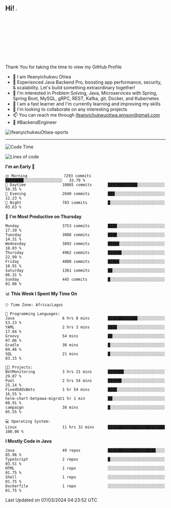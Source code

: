 <!-- BLOG-POST-LIST:START --><!-- BLOG-POST-LIST:END -->

## Hi! <img src="https://media.giphy.com/media/hvRJCLFzcasrR4ia7z/giphy.gif" width="4%"> 

Thank You for taking the time to view my GitHub Profile

- 👋 I am Ifeanyichukwu Otiwa
- 🚀 Experienced Java Backend Pro, boosting app performance, security, & scalability. Let's build something extraordinary together!
- 👀 I'm interested in Problem Solving, Java, Microservices with Spring, Spring Boot, MySQL, gRPC, REST, Kafka, git, Docker, and Kubernetes
- 🌱 I am a fast learner and I'm currently learning and improving my skills
- 💞️ I'm looking to collaborate on any interesting projects
- 📫 You can reach me through ifeanyichukwuotiwa.winson@gmail.com
- 🚀 #BackendEngineer

<p align="left" marginTop="10px"> <img src="https://komarev.com/ghpvc/?username=ifeanyichukwuOtiwa-sports&label=Profile%20views&color=0e75b6&style=for-the-badge" alt="ifeanyichukwuOtiwa-sports" /> </p>

***

<!--START_SECTION:waka-->
![Code Time](http://img.shields.io/badge/Code%20Time-2%2C294%20hrs%2017%20mins-blue)

![Lines of code](https://img.shields.io/badge/From%20Hello%20World%20I%27ve%20Written-4.7%20million%20lines%20of%20code-blue)

**I'm an Early 🐤** 

```text
🌞 Morning                7293 commits        ████████░░░░░░░░░░░░░░░░░   33.79 % 
🌆 Daytime                10865 commits       █████████████░░░░░░░░░░░░   50.35 % 
🌃 Evening                2640 commits        ███░░░░░░░░░░░░░░░░░░░░░░   12.23 % 
🌙 Night                  783 commits         █░░░░░░░░░░░░░░░░░░░░░░░░   03.63 % 
```
📅 **I'm Most Productive on Thursday** 

```text
Monday                   3753 commits        ████░░░░░░░░░░░░░░░░░░░░░   17.39 % 
Tuesday                  3088 commits        ████░░░░░░░░░░░░░░░░░░░░░   14.31 % 
Wednesday                3892 commits        █████░░░░░░░░░░░░░░░░░░░░   18.03 % 
Thursday                 4962 commits        ██████░░░░░░░░░░░░░░░░░░░   22.99 % 
Friday                   4080 commits        █████░░░░░░░░░░░░░░░░░░░░   18.91 % 
Saturday                 1361 commits        ██░░░░░░░░░░░░░░░░░░░░░░░   06.31 % 
Sunday                   445 commits         █░░░░░░░░░░░░░░░░░░░░░░░░   02.06 % 
```


📊 **This Week I Spent My Time On** 

```text
🕑︎ Time Zone: Africa/Lagos

💬 Programming Languages: 
Java                     6 hrs 8 mins        █████████████░░░░░░░░░░░░   53.23 % 
YAML                     2 hrs 3 mins        ████░░░░░░░░░░░░░░░░░░░░░   17.84 % 
Groovy                   54 mins             ██░░░░░░░░░░░░░░░░░░░░░░░   07.86 % 
Gradle                   30 mins             █░░░░░░░░░░░░░░░░░░░░░░░░   04.46 % 
SQL                      21 mins             █░░░░░░░░░░░░░░░░░░░░░░░░   03.15 % 

🐱‍💻 Projects: 
BetMonitoring            3 hrs 21 mins       ███████░░░░░░░░░░░░░░░░░░   29.07 % 
Pool                     2 hrs 54 mins       ██████░░░░░░░░░░░░░░░░░░░   25.14 % 
FixedOddsBets            1 hr 54 mins        ████░░░░░░░░░░░░░░░░░░░░░   16.55 % 
helm-chart-betpawa-migrat1 hr 1 min          ██░░░░░░░░░░░░░░░░░░░░░░░   08.91 % 
campaign                 38 mins             █░░░░░░░░░░░░░░░░░░░░░░░░   05.55 % 

💻 Operating System: 
Linux                    11 hrs 32 mins      █████████████████████████   100.00 % 
```

**I Mostly Code in Java** 

```text
Java                     49 repos            █████████████████████░░░░   85.96 % 
TypeScript               2 repos             █░░░░░░░░░░░░░░░░░░░░░░░░   03.51 % 
HTML                     1 repo              ░░░░░░░░░░░░░░░░░░░░░░░░░   01.75 % 
Shell                    1 repo              ░░░░░░░░░░░░░░░░░░░░░░░░░   01.75 % 
Dockerfile               1 repo              ░░░░░░░░░░░░░░░░░░░░░░░░░   01.75 % 
```




 Last Updated on 07/03/2024 04:23:52 UTC
<!--END_SECTION:waka-->

<!--
<p align="center">
![trophy](https://github-profile-trophy.vercel.app/?username=ifeanyichukwuOtiwa-sports&theme=onedark) (https://github.com/ryo-ma/github-profile-trophy)
</p>
-->

<!---
ifeanyi-otiwa/ifeanyi-otiwa is a ✨ special ✨ repository because its `README.md` (this file) appears on your GitHub profile.
You can click the Preview link to take a look at your changes.
--->
